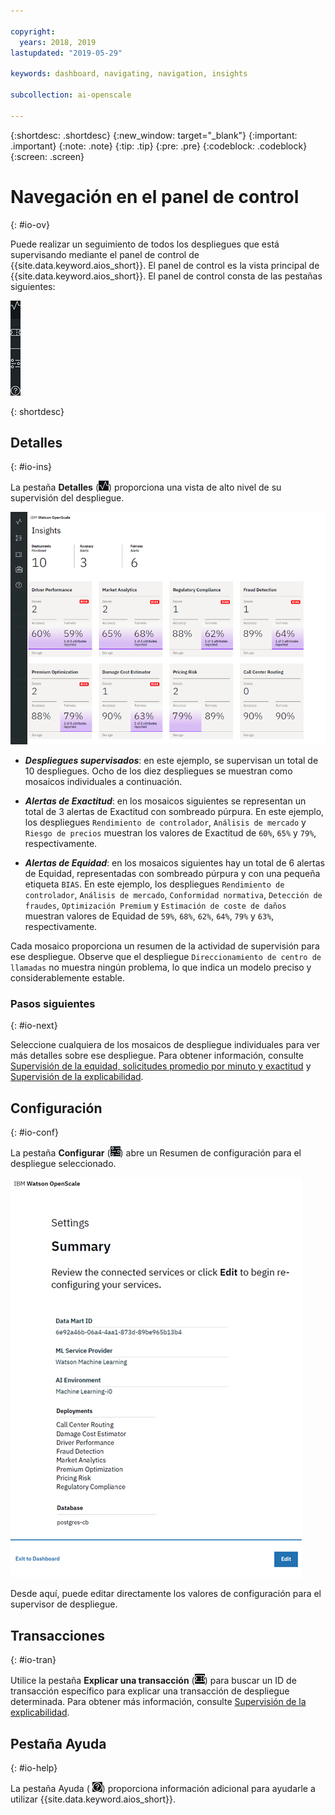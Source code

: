 ```yaml
---

copyright:
  years: 2018, 2019
lastupdated: "2019-05-29"

keywords: dashboard, navigating, navigation, insights

subcollection: ai-openscale

---
```


{:shortdesc: .shortdesc}
{:new_window: target="_blank"}
{:important: .important}
{:note: .note}
{:tip: .tip}
{:pre: .pre}
{:codeblock: .codeblock}
{:screen: .screen}

# Navegación en el panel de control
{: #io-ov}

Puede realizar un seguimiento de todos los despliegues que está supervisando mediante el panel de control de {{site.data.keyword.aios_short}}. El panel de control es la vista principal de {{site.data.keyword.aios_short}}. El panel de control consta de las pestañas siguientes:

  ![Pestañas Detalles](images/insight-tabs.png)

{: shortdesc}

## Detalles
{: #io-ins}

La pestaña **Detalles** (![Panel de control Detalles](images/insight-dash-tab.png)) proporciona una vista de alto nivel de su supervisión del despliegue.

  ![Panel de control Detalles](images/insight-dashboard.png)

- ***Despliegues supervisados***: en este ejemplo, se supervisan un total de 10 despliegues. Ocho de los diez despliegues se muestran como mosaicos individuales a continuación.

- ***Alertas de Exactitud***: en los mosaicos siguientes se representan un total de 3 alertas de Exactitud con sombreado púrpura. En este ejemplo, los despliegues `Rendimiento de controlador`, `Análisis de mercado` y `Riesgo de precios` muestran los valores de Exactitud de `60%`, `65%` y `79%`, respectivamente.

- ***Alertas de Equidad***: en los mosaicos siguientes hay un total de 6 alertas de Equidad, representadas con sombreado púrpura y con una pequeña etiqueta `BIAS`. En este ejemplo, los despliegues `Rendimiento de controlador`, `Análisis de mercado`, `Conformidad normativa`, `Detección de fraudes`, `Optimización Premium` y `Estimación de coste de daños` muestran valores de Equidad de `59%`, `68%`, `62%`, `64%`, `79%` y `63%`, respectivamente.

Cada mosaico proporciona un resumen de la actividad de supervisión para ese despliegue. Observe que el despliegue `Direccionamiento de centro de llamadas` no muestra ningún problema, lo que indica un modelo preciso y considerablemente estable.

### Pasos siguientes
{: #io-next}

Seleccione cualquiera de los mosaicos de despliegue individuales para ver más detalles sobre ese despliegue. Para obtener información,
consulte [Supervisión de la equidad, solicitudes promedio por minuto y exactitud](/docs/services/ai-openscale?topic=ai-openscale-it-ov)
y [Supervisión de la explicabilidad](/docs/services/ai-openscale?topic=ai-openscale-ie-ov).

## Configuración
{: #io-conf}

La pestaña **Configurar** (![Pestaña Configurar](images/insight-config-tab.png)) abre un Resumen de configuración para el despliegue seleccionado.

  ![Resumen de configuración](images/insight-config-summary.png)

Desde aquí, puede editar directamente los valores de configuración para el supervisor de despliegue.

## Transacciones
{: #io-tran}

Utilice la pestaña **Explicar una transacción** (![pestaña Explicar una transacción](images/insight-transact-tab.png)) para buscar un ID de transacción específico para explicar una transacción de despliegue determinada. Para obtener más información, consulte [Supervisión de la explicabilidad](/docs/services/ai-openscale?topic=ai-openscale-ie-ov).

## Pestaña Ayuda
{: #io-help}

La pestaña Ayuda ( ![Pestaña Ayuda](images/insight-help-tab.png)) proporciona información adicional para ayudarle a utilizar {{site.data.keyword.aios_short}}.

